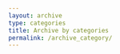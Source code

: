 ```yaml
---
layout: archive
type: categories
title: Archive by categories
permalink: /archive_category/
---
```

